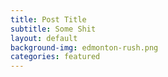 ```yaml
---
title: Post Title
subtitle: Some Shit
layout: default
background-img: edmonton-rush.png
categories: featured
---
```

